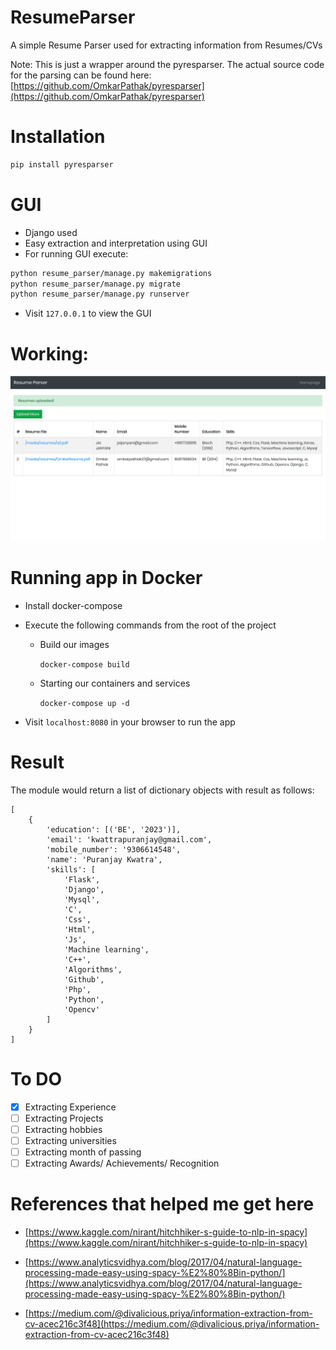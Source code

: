 # ResumeParser
A simple Resume Parser used for extracting information from Resumes/CVs

Note: This is just a wrapper around the pyresparser. The actual source code for the parsing can be found here: [https://github.com/OmkarPathak/pyresparser](https://github.com/OmkarPathak/pyresparser)

# Installation

```bash
pip install pyresparser
```

# GUI

- Django used
- Easy extraction and interpretation using GUI
- For running GUI execute:

```bash
python resume_parser/manage.py makemigrations
python resume_parser/manage.py migrate
python resume_parser/manage.py runserver
```

- Visit `127.0.0.1` to view the GUI

# Working:

![Working](results/resume_parser_result.png)

# Running app in Docker

- Install docker-compose
- Execute the following commands from the root of the project
    - Build our images

        `docker-compose build`

    - Starting our containers and services

        `docker-compose up -d`

- Visit `localhost:8080` in your browser to run the app

# Result

The module would return a list of dictionary objects with result as follows:

```
[
    {
        'education': [('BE', '2023')],
        'email': 'kwattrapuranjay@gmail.com',
        'mobile_number': '9306614548',
        'name': 'Puranjay Kwatra',
        'skills': [
            'Flask',
            'Django',
            'Mysql',
            'C',
            'Css',
            'Html',
            'Js',
            'Machine learning',
            'C++',
            'Algorithms',
            'Github',
            'Php',
            'Python',
            'Opencv'
        ]
    }
]
```

# To DO

- [x] Extracting Experience
- [ ] Extracting Projects
- [ ] Extracting hobbies
- [ ] Extracting universities
- [ ] Extracting month of passing
- [ ] Extracting Awards/ Achievements/ Recognition

# References that helped me get here

- [https://www.kaggle.com/nirant/hitchhiker-s-guide-to-nlp-in-spacy](https://www.kaggle.com/nirant/hitchhiker-s-guide-to-nlp-in-spacy)

- [https://www.analyticsvidhya.com/blog/2017/04/natural-language-processing-made-easy-using-spacy-%E2%80%8Bin-python/](https://www.analyticsvidhya.com/blog/2017/04/natural-language-processing-made-easy-using-spacy-%E2%80%8Bin-python/)

- [https://medium.com/@divalicious.priya/information-extraction-from-cv-acec216c3f48](https://medium.com/@divalicious.priya/information-extraction-from-cv-acec216c3f48)
